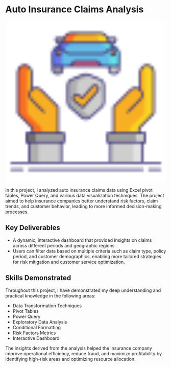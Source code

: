 # Auto Insurance Claims Analysis

<img src="https://raw.githubusercontent.com/Darshanamishra/Images/main/Auto%20insurance.png" alt="Auto Insurance Claims Analysis" width="600" height="auto" /> 

In this project, I analyzed auto insurance claims data using Excel pivot tables, Power Query, and various data visualization techniques. The project aimed to help insurance companies better understand risk factors, claim trends, and customer behavior, leading to more informed decision-making processes.

## Key Deliverables

- A dynamic, interactive dashboard that provided insights on claims across different periods and geographic regions.
- Users can filter data based on multiple criteria such as claim type, policy period, and customer demographics, enabling more tailored strategies for risk mitigation and customer service optimization.

## Skills Demonstrated

Throughout this project, I have demonstrated my deep understanding and practical knowledge in the following areas:

- Data Transformation Techniques
- Pivot Tables
- Power Query
- Exploratory Data Analysis
- Conditional Formatting
- Risk Factors Metrics
- Interactive Dashboard

The insights derived from the analysis helped the insurance company improve operational efficiency, reduce fraud, and maximize profitability by identifying high-risk areas and optimizing resource allocation.

